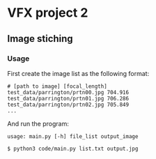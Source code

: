 # VFX project 2
## Image stiching

### Usage

First create the image list as the following format:

```
# [path to image] [focal_length]
test_data/parrington/prtn00.jpg 704.916
test_data/parrington/prtn01.jpg 706.286
test_data/parrington/prtn02.jpg 705.849
...

```
And run the program:

`usage: main.py [-h] file_list output_image`

```
$ python3 code/main.py list.txt output.jpg
```
